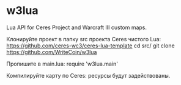 # w3lua
Lua API for Ceres Project and Warcraft III custom maps.

Клонируйте проект в папку src проекта Ceres чистого Lua: https://github.com/ceres-wc3/ceres-lua-template
cd src/
git clone https://github.com/WriteCoin/w3lua

Пропишите в main.lua:
require 'w3lua.main'

Компилируйте карту по Ceres: ресурсы будут задействованы.
